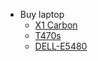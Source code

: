 - Buy laptop
     - [X1 Carbon](https://www.thachlong.com/product/details/91/x1-carbon-gen3-core-i7-256)
     - [T470s](https://www.thachlong.com/product/details/107/thinkpad-t470s-i5-256gb) 
     - [DELL-E5480](https://www.thachlong.com/product/details/97/dell-e5480-core-i5-6440hq-fhd)
	